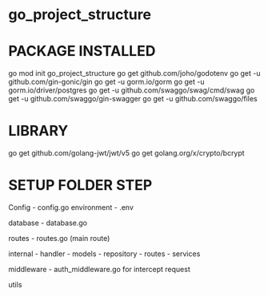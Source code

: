 # go_project_structure

# PACKAGE INSTALLED
go mod init go_project_structure
go get github.com/joho/godotenv
go get -u github.com/gin-gonic/gin
go get -u gorm.io/gorm
go get -u gorm.io/driver/postgres
go get -u github.com/swaggo/swag/cmd/swag
go get -u github.com/swaggo/gin-swagger
go get -u github.com/swaggo/files

# LIBRARY
go get github.com/golang-jwt/jwt/v5
go get golang.org/x/crypto/bcrypt

# SETUP FOLDER STEP

Config
    - config.go
    environment
        - .env

database
    - database.go

routes
    - routes.go (main route)

internal 
    - handler
    - models
    - repository
    - routes
    - services

middleware
    - auth_middleware.go for intercept request
 
utils
